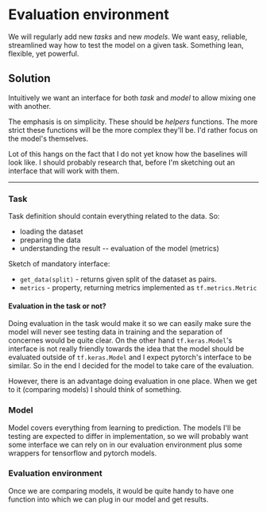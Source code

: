# Evaluation environment

We will regularly add new *tasks* and new *models*. We want easy, reliable,
streamlined way how to test the model on a given task. Something lean, flexible,
yet powerful.

## Solution

Intuitively we want an interface for both *task* and *model* to allow mixing one
with another.

The emphasis is on simplicity. These should be *helpers* functions. The more
strict these functions will be the more complex they'll be. I'd rather focus on
the model's themselves.

Lot of this hangs on the fact that I do not yet know how the baselines will look
like. I should probably research that, before I'm sketching out an interface
that will work with them.

---

### Task

Task definition should contain everything related to the data. So:

- loading the dataset
- preparing the data
- understanding the result -- evaluation of the model (metrics)

Sketch of mandatory interface:

- `get_data(split)` - returns given split of the dataset as pairs.
- `metrics` - property, returning metrics implemented as `tf.metrics.Metric`

#### Evaluation in the task or not?

Doing evaluation in the task would make it so we can easily make sure the model
will never see testing data in training and the separation of concernes would be
quite clear. On the other hand `tf.keras.Model`'s interface is not really
friendly towards the idea that the model should be evaluated outside of
`tf.keras.Model` and I expect pytorch's interface to be similar. So in the end I
decided for the model to take care of the evaluation.

However, there is an advantage doing evaluation in one place. When we get to it
(comparing models) I should think of something.

### Model

Model covers everything from learning to prediction. The models I'll be testing
are expected to differ in implementation, so we will probably want some
interface we can rely on in our evaluation environment plus some wrappers for
tensorflow and pytorch models.

<!-- Sketch of mandatory interface: -->

<!-- - `train((x, y) | tf.data.Dataset)` - trains the model with the given data -->
<!-- - `predict((x,) | tf.data.Dataset)` - predicts labels for given features -->

<!-- We should also think about our embedding scenario. It seems it will be a common -->
<!-- problem the model predicts embeddings, which do not yet solve the task (i.e. -->
<!-- they are not the predicted labels). It seems like we could getaway with solving -->
<!-- the problem with base classes which should take care of the overhead. -->

### Evaluation environment

Once we are comparing models, it would be quite handy to have one function into
which we can plug in our model and get results.
